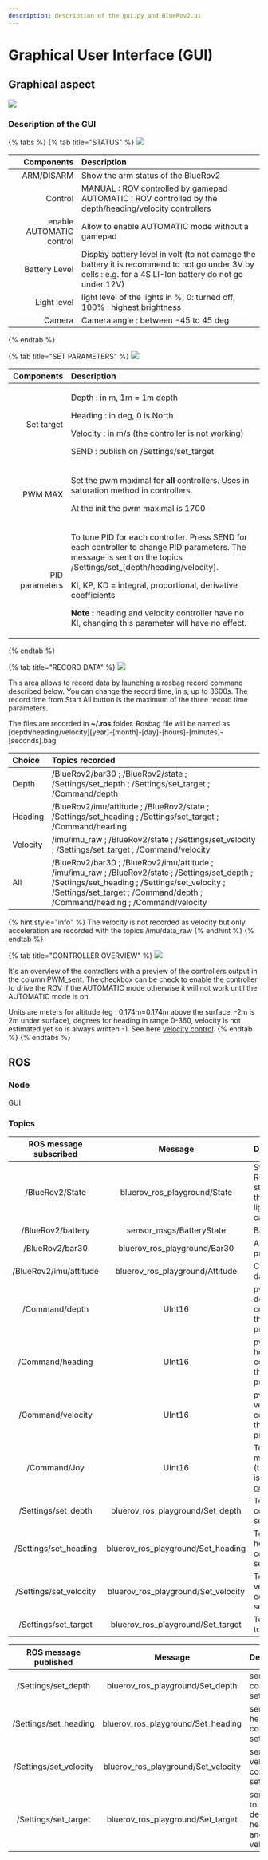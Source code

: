 ```yaml
---
description: description of the gui.py and BlueRov2.ui
---
```


# Graphical User Interface \(GUI\)

## Graphical aspect

![](../../.gitbook/assets/guiinaction.png)

### Description of the GUI

{% tabs %}
{% tab title="STATUS" %}
![](../../.gitbook/assets/guiinactionstatus.png)

| Components | Description |
| ---: | :--- |
| ARM/DISARM | Show the arm status of the BlueRov2 |
| Control | MANUAL : ROV controlled by gamepad  AUTOMATIC : ROV controlled by the depth/heading/velocity controllers   |
| enable AUTOMATIC control | Allow to enable AUTOMATIC mode without a gamepad |
| Battery Level | Display battery level in volt \(to not damage the battery it is recommend to not go under 3V by cells : e.g. for a 4S LI-Ion battery do not go under 12V\)  |
| Light level | light level of the lights in %, 0: turned off, 100% : highest brightness |
| Camera | Camera angle : between -45 to 45 deg |
{% endtab %}

{% tab title="SET PARAMETERS" %}
![](../../.gitbook/assets/guiinactionset_params.png)

<table>
  <thead>
    <tr>
      <th style="text-align:right">Components</th>
      <th style="text-align:left">Description</th>
    </tr>
  </thead>
  <tbody>
    <tr>
      <td style="text-align:right">Set target</td>
      <td style="text-align:left">
        <p>Depth : in m, 1m = 1m depth</p>
        <p>Heading : in deg, 0 is North</p>
        <p>Velocity : in m/s (the controller is not working)</p>
        <p>SEND : publish on /Settings/set_target</p>
      </td>
    </tr>
    <tr>
      <td style="text-align:right">PWM MAX</td>
      <td style="text-align:left">
        <p>Set the pwm maximal for <b>all</b> controllers. Uses in saturation method
          in controllers.</p>
        <p>At the init the pwm maximal is 1700</p>
      </td>
    </tr>
    <tr>
      <td style="text-align:right">PID parameters</td>
      <td style="text-align:left">
        <p>To tune PID for each controller. Press SEND for each controller to change
          PID parameters. The message is sent on the topics /Settings/set_[depth/heading/velocity].</p>
        <p>KI, KP, KD = integral, proportional, derivative coefficients</p>
        <p><b>Note :</b> heading and velocity controller have no KI, changing this
          parameter will have no effect.</p>
      </td>
    </tr>
  </tbody>
</table>
{% endtab %}

{% tab title="RECORD DATA" %}
![](../../.gitbook/assets/guiinactionrecord_data.png)

This area allows to record data by launching a rosbag record command described below. You can change the record time, in s, up to 3600s. The record time from Start All button is the maximum of the three record time parameters.

The files are recorded in **~/.ros** folder. Rosbag file will be named as  
\[depth/heading/velocity\]\[year\]-\[month\]-\[day\]-\[hours\]-\[minutes\]-\[seconds\].bag

| Choice | Topics recorded |
| :--- | :--- |
| Depth | /BlueRov2/bar30 ; /BlueRov2/state ;  /Settings/set\_depth ; /Settings/set\_target ; /Command/depth |
| Heading |  /BlueRov2/imu/attitude ; /BlueRov2/state ; /Settings/set\_heading ; /Settings/set\_target ; /Command/heading |
| Velocity | /imu/imu\_raw ; /BlueRov2/state ; /Settings/set\_velocity ; /Settings/set\_target ; /Command/velocity |
| All | /BlueRov2/bar30 ; /BlueRov2/imu/attitude ; /imu/imu\_raw ; /BlueRov2/state ; /Settings/set\_depth ; /Settings/set\_heading ; /Settings/set\_velocity ; /Settings/set\_target ; /Command/depth ; /Command/heading ; /Command/velocity |

{% hint style="info" %}
The velocity is not recorded as velocity but only acceleration are recorded with the topics /imu/data\_raw
{% endhint %}
{% endtab %}

{% tab title="CONTROLLER OVERVIEW" %}
![](../../.gitbook/assets/guiinactionctrl_overview.png)

It's an overview of the controllers with a preview of the controllers output in the column PWM\_sent. The checkbox can be check to enable the controller to drive the ROV if the AUTOMATIC mode otherwise it will not work until the AUTOMATIC mode is on.

Units are meters for altitude \(eg : 0.174m=0.174m above the surface, -2m is 2m under surface\), degrees for heading in range 0-360, velocity is not estimated yet so is always written -1. See here [velocity control](../controllers/velocity-control.md).
{% endtab %}
{% endtabs %}

## ROS

### Node

GUI

### Topics

| ROS message subscribed | Message | Description |
| :---: | :---: | :--- |
| /BlueRov2/State | bluerov\_ros\_playground/State |  State of the ROV : arm status, thrusters pwm, light level, camera tilt  |
| /BlueRov2/battery | sensor\_msgs/BatteryState | Battery state |
| /BlueRov2/bar30 | bluerov\_ros\_playground/Bar30 | Absolute pressure |
| /BlueRov2/imu/attitude | bluerov\_ros\_playground/Attitude | Contain yaw data |
| /Command/depth | UInt16 | pwm sent by depth controller for the pwm preview |
| /Command/heading | UInt16 | pwm sent by heading controller for the pwm preview |
| /Command/velocity | UInt16 | pwm sent by velocity controller for the pwm preview |
| /Command/Joy | UInt16 | To switch the mode display \(the real switch is in [commander.py](../commander.md)\) |
| /Settings/set\_depth | bluerov\_ros\_playground/Set\_depth | To  read depth controller settings |
| /Settings/set\_heading | bluerov\_ros\_playground/Set\_heading | To read heading controller settings |
| /Settings/set\_velocity | bluerov\_ros\_playground/Set\_velocity | To read velocity controller settings |
| /Settings/set\_target | bluerov\_ros\_playground/Set\_target | To read target to reach |

| ROS message published | Message | Description |
| :---: | :---: | :--- |
| /Settings/set\_depth | bluerov\_ros\_playground/Set\_depth | send depth controller settings |
| /Settings/set\_heading | bluerov\_ros\_playground/Set\_heading | send heading controller settings |
| /Settings/set\_velocity | bluerov\_ros\_playground/Set\_velocity | send velocity controller settings |
| /Settings/set\_target | bluerov\_ros\_playground/Set\_target | send target to reach in depth, heading and velocity |

